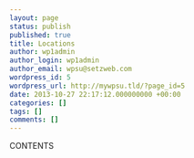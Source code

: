 ```yaml
---
layout: page
status: publish
published: true
title: Locations
author: wp1admin
author_login: wp1admin
author_email: wpsu@setzweb.com
wordpress_id: 5
wordpress_url: http://mywpsu.tld/?page_id=5
date: 2013-10-27 22:17:12.000000000 +00:00
categories: []
tags: []
comments: []
---
```

CONTENTS
